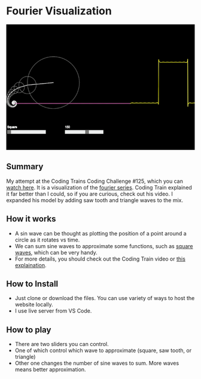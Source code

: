# Fourier Visualization
!["Fourier Visualization"](assets/fourier-showcase.gif)

## Summary
My attempt at the Coding Trains Coding Challenge #125, which you can [watch here](https://www.youtube.com/watch?v=Mm2eYfj0SgA). It is a visualization of the [fourier series](https://en.wikipedia.org/wiki/Fourier_series). Coding Train explained it far better than I could, so if you are curious, check out his video. I expanded his model by adding saw tooth and triangle waves to the mix. 

## How it works
- A sin wave can be thought as plotting the position of a point around a circle as it rotates vs time.
- We can sum sine waves to approximate some functions, such as [square waves](https://en.wikipedia.org/wiki/Square_wave), which can be very handy.
- For more details, you should check out the Coding Train video or [this explaination](https://bilimneguzellan.net/en/purrier-series-meow-and-making-images-speak/).


## How to Install
- Just clone or download the files. You can use variety of ways to host the website locally.
- I use live server from VS Code.

## How to play
- There are two sliders you can control.
- One of which control which wave to approximate (square, saw tooth, or triangle)
- Other one changes the number of sine waves to sum. More waves means better approximation.
